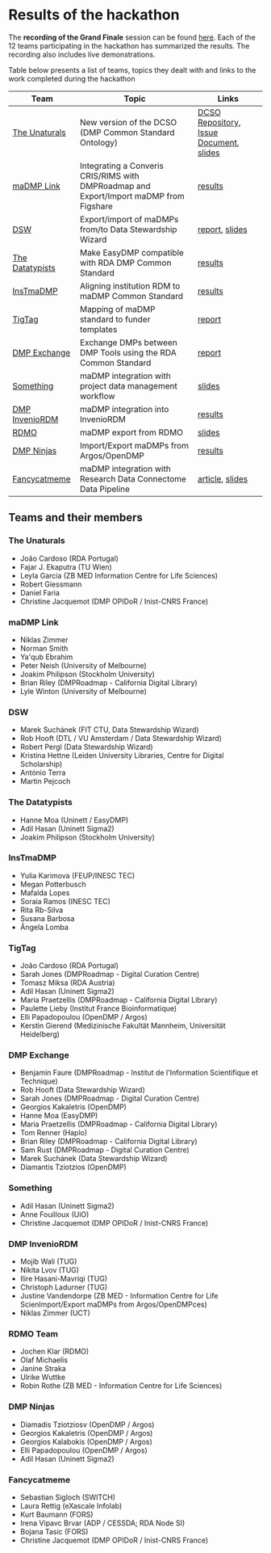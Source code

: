 # Results of the hackathon

The **recording of the Grand Finale** session can be found [here](https://us02web.zoom.us/rec/share/vu1eaJPC9iBLW6f_0WPTVKAPEIHjeaa81XdLr6AIzk9DuI-BNpsuKlpL4tz9Dt2B?startTime=1590757696000). Each of the 12 teams participating in the hackathon has summarized the results. The recording also includes live demonstrations.

Table below presents a list of teams, topics they dealt with and links to the work completed during the hackathon

Team | Topic | Links
-|-|-
[The Unaturals](#the-unaturals) | New version of the DCSO (DMP Common Standard Ontology) | [DCSO Repository](https://github.com/RDA-DMP-Common/RDA-DMP-Common-Standard/tree/master/ontologies), [Issue Document](https://drive.google.com/open?id=1myi15bEMGkEz6K4-qDw22Y_97FqQ2jPC-bj8Ln6_WBM), [slides](https://drive.google.com/file/d/1Dyek0sg3x22_kBU4VAc6d7ahXBkcRHzj/view?usp=sharing)
[maDMP Link](#madmp-link) | Integrating a Converis CRIS/RIMS with DMPRoadmap and Export/Import maDMP from Figshare | [results](https://gist.github.com/peterneish/92b59a90f5e05096c3709669f459c749)
[DSW](#dsw) | Export/import of maDMPs from/to Data Stewardship Wizard | [report](https://docs.google.com/document/d/1wTGz_d4NJzxoB-Ibpt_DGXPrJYv1YCtgiCQYtpMbiwY/edit#heading=h.gzh3jb54x1kz), [slides](https://docs.google.com/presentation/d/1h7iTS9gW8A-bOkSjR3qFNPzaU0NQfGJFRtCHZuC78FY/edit)
[The Datatypists](#the-datatypists) | Make EasyDMP compatible with RDA DMP Common Standard | [results]()
[InsTmaDMP](#instmadmp) | Aligning institution RDM to maDMP Common Standard | [results](https://docs.google.com/document/d/1GEI5K6_dDZPUt-dAnf4srL_nV0sHLx6DxXWrwJ5B9s4/edit?usp=sharing)
[TigTag](#tigtag) | Mapping of maDMP standard to funder templates | [report](https://docs.google.com/document/d/1RdIvlSdHisXFhXMbB0tCKI58_X-oKEMspAwJP91LW6c/edit#heading=h.igx5kbelw13c)
[DMP Exchange](#dmp-exchange) | Exchange DMPs between DMP Tools using the RDA Common Standard | [report](https://docs.google.com/document/d/1AOpCpetQLZNPFr0aC2UqJG9AzYOR3b2x/edit#)
[Something](#something) | maDMP integration with project data management workflow | [slides](https://docs.google.com/presentation/d/1cqs2Njw_b6BPwxul4E5Sd6JW0B0zAPRzNn6gqG-J4L4/edit#slide=id.g87bfabc510_0_5)
[DMP InvenioRDM](#dmp-inveniordm) | maDMP integration into InvenioRDM | [results](https://docs.google.com/presentation/d/1u8FHTKMi2Lz2TVyUugMbxBWea1IjuJTnTf5o1w4udXk/edit?usp=sharing)
[RDMO](#rdmo-team)|maDMP export from RDMO|[slides](https://docs.google.com/presentation/d/17Q0yrQz1G-SM7SrxWmJ2FyID8BKOORGaUYVvN7B7vFM/edit#slide=id.p)
[DMP Ninjas](#dmp-ninjas) | Import/Export maDMPs from Argos/OpenDMP | [results](https://drive.google.com/file/d/1CeZrlxsdJq4psCXRpFz1Cs4zWy_HAYEk/view)
[Fancycatmeme](#fancycatmeme) | maDMP integration with Research Data Connectome Data Pipeline | [article](https://docs.google.com/document/d/1hYmCRdyVV90PK8ffLBT-IPbEmhLVYshxAhWWbvc-ONE/edit#), [slides](https://docs.google.com/presentation/d/1V7XF-1o2IsfMgE3Cwq8oQ5iR0ASDZk_EgllU0X1K53g/edit#slide=id.p)




## Teams and their members

### The Unaturals
* João Cardoso (RDA Portugal)
* Fajar J. Ekaputra (TU Wien)	
* Leyla Garcia (ZB MED Information Centre for Life Sciences)
* Robert Giessmann 
* Daniel Faria
* Christine Jacquemot (DMP OPIDoR / Inist-CNRS France)

### maDMP Link
* Niklas Zimmer	
* Norman Smith	
* Ya'qub Ebrahim	
* Peter Neish	(University of Melbourne)
* Joakim Philipson (Stockholm University)
* Brian Riley	(DMPRoadmap - California Digital Library)
* Lyle Winton (University of Melbourne)

### DSW
* Marek Suchánek (FIT CTU, Data Stewardship Wizard)
* Rob Hooft (DTL / VU Amsterdam / Data Stewardship Wizard)
* Robert Pergl (Data Stewardship Wizard)
* Kristina Hettne	(Leiden University Libraries, Centre for Digital Scholarship)
* António Terra 
* Martin Pejcoch

### The Datatypists
* Hanne Moa (Uninett / EasyDMP)
* Adil Hasan (Uninett Sigma2)
* Joakim Philipson (Stockholm University)

### InsTmaDMP
* Yulia Karimova (FEUP/INESC TEC)
* Megan Potterbusch
* Mafalda Lopes	
* Soraia Ramos (INESC TEC)
* Rita Rb-Silva
* Susana Barbosa	
* Ângela Lomba

### TigTag
* João Cardoso (RDA Portugal)
* Sarah Jones	(DMPRoadmap - Digital Curation Centre)
* Tomasz Miksa (RDA Austria)
* Adil Hasan (Uninett Sigma2)
* Maria Praetzellis	(DMPRoadmap - California Digital Library)
* Paulette Lieby (Institut France Bioinformatique)
* Elli Papadopoulou	(OpenDMP / Argos)
* Kerstin Gierend (Medizinische Fakultät Mannheim, Universität Heidelberg)

### DMP Exchange
* Benjamin Faure (DMPRoadmap - Institut de l'Information Scientifique et Technique)
* Rob Hooft (Data Stewardship Wizard)
* Sarah Jones (DMPRoadmap - Digital Curation Centre)
* Georgios Kakaletris (OpenDMP)
* Hanne Moa (EasyDMP)
* Maria Praetzellis (DMPRoadmap - California Digital Library)
* Tom Renner (Haplo)
* Brian Riley (DMPRoadmap - California Digital Library)
* Sam Rust (DMPRoadmap - Digital Curation Centre)
* Marek Suchánek (Data Stewardship Wizard)
* Diamantis Tziotzios (OpenDMP)

### Something
* Adil Hasan	(Uninett Sigma2)
* Anne Fouilloux (UiO)
* Christine Jacquemot	(DMP OPIDoR / Inist-CNRS France)

### DMP InvenioRDM
* Mojib Wali (TUG)
* Nikita Lvov	(TUG)
* Ilire Hasani-Mavriqi (TUG)
* Christoph Ladurner (TUG)
* Justine Vandendorpe (ZB MED - Information Centre for Life ScienImport/Export maDMPs from Argos/OpenDMPces)
* Niklas Zimmer (UCT)

### RDMO Team
* Jochen Klar (RDMO)
* Olaf Michaelis
* Janine Straka
* Ulrike Wuttke
* Robin Rothe (ZB MED - Information Centre for Life Sciences)

### DMP Ninjas
* Diamadis Tziotziosv (OpenDMP / Argos)
* Georgios Kakaletris	(OpenDMP / Argos)
* Georgios Kalabokis (OpenDMP / Argos)
* Elli Papadopoulou	(OpenDMP / Argos)
* Adil Hasan (Uninett Sigma2)	

### Fancycatmeme
* Sebastian Sigloch	(SWITCH)
* Laura Rettig (eXascale Infolab)
* Kurt Baumann (FORS)
* Irena Vipavc Brvar (ADP / CESSDA; RDA Node SI)
* Bojana Tasic (FORS)
* Christine Jacquemot	(DMP OPIDoR / Inist-CNRS France)
